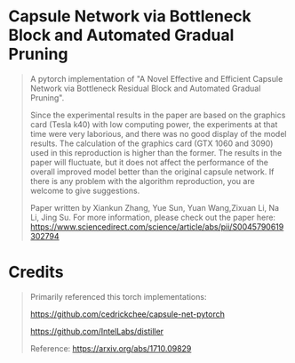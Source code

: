# Capsule Network via Bottleneck Block and Automated Gradual Pruning
> A pytorch implementation of "A Novel Effective and Efficient Capsule Network via
Bottleneck Residual Block and Automated Gradual
Pruning".
>
>Since the experimental results in the paper are based on the graphics card (Tesla k40) with low computing power, the experiments at that time were very laborious, and there was no good display of the model results. The calculation of the graphics card (GTX 1060 and 3090) used in this reproduction is higher than the former. The results in the paper will fluctuate, but it does not affect the performance of the overall improved model better than the original capsule network. If there is any problem with the algorithm reproduction, you are welcome to give suggestions.
>
>Paper written by Xiankun Zhang, Yue Sun, Yuan Wang,Zixuan Li, Na Li, Jing Su. For more information, please check out the paper here: https://www.sciencedirect.com/science/article/abs/pii/S0045790619302794
# Credits
>Primarily referenced this torch implementations:
>
>https://github.com/cedrickchee/capsule-net-pytorch
>
>https://github.com/IntelLabs/distiller
>
>Reference: https://arxiv.org/abs/1710.09829
